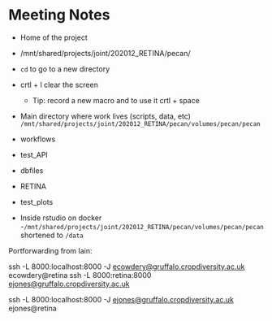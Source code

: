 # Meeting Notes

- Home of the project 
- /mnt/shared/projects/joint/202012_RETINA/pecan/
- `cd` to go to a new directory
- crtl + l clear the screen 
	- Tip: record a new macro and to use it crtl + space

- Main directory where work lives (scripts, data, etc) 
`/mnt/shared/projects/joint/202012_RETINA/pecan/volumes/pecan/pecan`  

- workflows
- test_API
- dbfiles
- RETINA
- test_plots

- Inside rstudio on docker
-`/mnt/shared/projects/joint/202012_RETINA/pecan/volumes/pecan/pecan` shortened to `/data`

Portforwarding from Iain:

ssh -L 8000:localhost:8000 -J ecowdery@gruffalo.cropdiversity.ac.uk ecowdery@retina
ssh -L 8000:retina:8000 ejones@gruffalo.cropdiversity.ac.uk


ssh -L 8000:localhost:8000 -J ejones@gruffalo.cropdiversity.ac.uk ejones@retina

